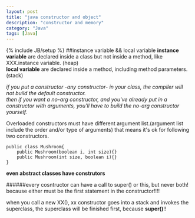 ```yaml
---
layout: post
title: "java constructor and object"
description: "constructor and memory"
category: "Java"
tags: [Java]
---
```

{% include JB/setup %}
##instance variable && local variable
**instance variable** are declared inside a class but not inside a method, like XXX.instance variable. (heap)  
**local variable** are declared inside a method, including method parameters. (stack)

*if you put a constructor -any constructor- in your class, the compiler will not build the default constructor.  
then if you want a no-arg constructor, and you've already put in a constructor with arguments, you'll have to build the no-arg constructor yourself.*

Overloaded constructors must have different argument list.(argument list include the order and/or type of arguments)
that means it's ok for following two constructors.

```
public class Mushroom{
	public Mushroom(boolean i, int size){}
	public Mushroom(int size, boolean i){}
}
```

**even abstract classes have construtors**

######every cosntructor can have a call to super() or this, but never both! because either must be the first statement in the constructor!!!!

when you call a new XX(),  xx constructor goes into a stack and invokes the superclass, the superclass will be finished first, because **super()**!!